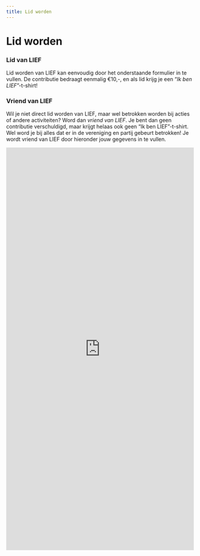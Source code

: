 ```yaml
---
title: Lid worden
---
```

# Lid worden

### Lid van LIEF

Lid worden van LIEF kan eenvoudig door het onderstaande formulier in te vullen. De contributie bedraagt eenmalig €10,-, en als lid krijg je een “*Ik ben LIEF*”-t-shirt!

### Vriend van LIEF

Wil je niet direct lid worden van LIEF, maar wel betrokken worden bij acties of andere activiteiten? Word dan *vriend van LIEF*. Je bent dan geen contributie verschuldigd, maar krijgt helaas ook geen “Ik ben LIEF”-t-shirt. Wel word je bij alles dat er in de vereniging en partij gebeurt betrokken! Je wordt vriend van LIEF door hieronder jouw gegevens in te vullen.

<iframe loading="lazy" src="https://docs.google.com/forms/d/e/1FAIpQLSdLDo2EBgTp7kR8gacf_laSg5HhhrAmXQCK9qlQXkup9flvVg/viewform?embedded=true" marginheight="0" marginwidth="0" width="100%" height="1080" frameborder="0">Loading…</iframe>

<div id="smart-button-container">
      <div style="text-align: center;">
        <div id="paypal-button-container"></div>
      </div>
    </div>
  <script src="https://www.paypal.com/sdk/js?client-id=AaxAceY43geWZWSXMAaqA2vgIKuYK5_3oM00Nfu64xxFc0moW2X_KA6dm4EJQEeUDLB9gTbfr12DFmYv&enable-funding=venmo&currency=EUR" data-sdk-integration-source="button-factory"></script>
  <script>
    function initPayPalButton() {
      paypal.Buttons({
        style: {
          shape: 'rect',
          color: 'gold',
          layout: 'vertical',
          label: 'checkout',
          
        },

        createOrder: function(data, actions) {
          return actions.order.create({
            purchase_units: [{"description":"Betalen contributie","amount":{"currency_code":"EUR","value":10}}]
          });
        },

        onApprove: function(data, actions) {
          return actions.order.capture().then(function(orderData) {
            
            // Full available details
            console.log('Capture result', orderData, JSON.stringify(orderData, null, 2));

            // Show a success message within this page, e.g.
            const element = document.getElementById('paypal-button-container');
            element.innerHTML = '';
            element.innerHTML = '<h3>Thank you for your payment!</h3>';

            // Or go to another URL:  actions.redirect('thank_you.html');
            
          });
        },

        onError: function(err) {
          console.log(err);
        }
      }).render('#paypal-button-container');
    }
    initPayPalButton();
  </script>